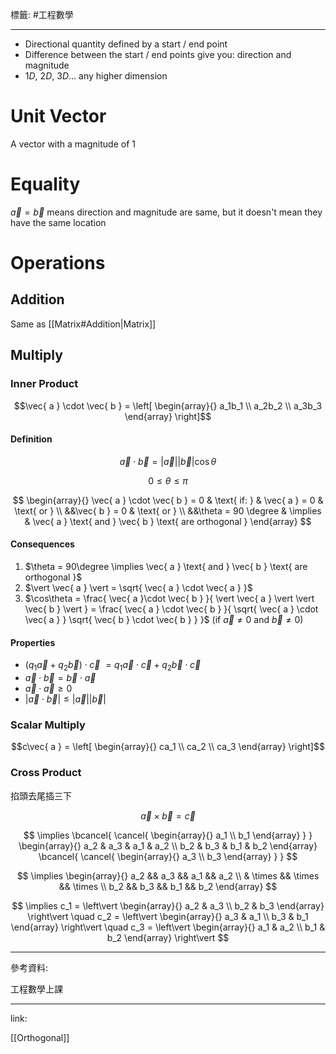 標籤: #工程數學 

---

- Directional quantity defined by a start / end point
- Difference between the start / end points give you: direction and magnitude
- $1D$, $2D$, $3D \dots$ any higher dimension

# Unit Vector

A vector with a magnitude of $1$

# Equality

$\vec{ a } = \vec{ b }$ means direction and magnitude are same, but it doesn't mean they have the same location

# Operations

## Addition

Same as [[Matrix#Addition|Matrix]]

## Multiply

### Inner Product

$$\vec{ a } \cdot \vec{ b } = 
\left[
	\begin{array}{}
		a_1b_1 \\
		a_2b_2 \\
		a_3b_3
	\end{array}
\right]$$

#### Definition

$$\vec{ a }\cdot\vec{ b } = \vert \vec{ a } \vert\vert \vec{ b } \vert\cos\theta$$

$$0 \leq \theta \leq \pi$$

$$
\begin{array}{}
	\vec{ a } \cdot \vec{ b } = 0 & \text{ if: } & \vec{ a } = 0 & \text{ or } \\
	&&\vec{ b } = 0 & \text{ or } \\
	&&\theta = 90 \degree & \implies & \vec{ a } \text{ and } \vec{ b } \text{ are orthogonal }
\end{array}
$$

#### Consequences

1. $\theta = 90\degree \implies \vec{ a } \text{ and } \vec{ b } \text{ are orthogonal }$
2. $\vert \vec{ a } \vert = \sqrt{ \vec{ a } \cdot \vec{ a } }$
3. $\cos\theta = \frac{ \vec{ a }\cdot \vec{ b } }{ \vert \vec{ a } \vert \vert \vec{ b } \vert } = \frac{ \vec{ a } \cdot \vec{ b } }{ \sqrt{ \vec{ a } \cdot \vec{ a } } \sqrt{ \vec{ b } \cdot \vec{ b } } }$
(if $\vec{ a } \neq 0$ and $\vec{ b } \neq 0$)

#### Properties

- $(q_1\vec{ a } + q_2\vec{ b }) \cdot \vec{ c }$
$= q_1\vec{ a } \cdot \vec{ c } + q_2\vec{ b } \cdot \vec{ c }$
- $\vec{ a } \cdot \vec{ b } = \vec{ b } \cdot \vec{ a }$
- $\vec{ a }\cdot \vec{ a }\geq 0$
- $\vert \vec{ a } \cdot \vec{ b } \vert \leq \vert\vec{ a }\vert\vert\vec{ b }\vert$

### Scalar Multiply

$$c\vec{ a } = 
\left[
	\begin{array}{}
		ca_1 \\
		ca_2 \\
		ca_3
	\end{array}
\right]$$

### Cross Product

掐頭去尾插三下

$$\vec{ a } \times \vec{ b } = \vec{ c }$$

$$
\implies
\bcancel{ \cancel{ \begin{array}{}
	a_1 \\
	b_1
\end{array} } }
\begin{array}{}
	a_2 & a_3 & a_1 & a_2 \\
	b_2 & b_3 & b_1 & b_2
\end{array}
\bcancel{ \cancel{ 
\begin{array}{}
	a_3 \\
	b_3
\end{array}
} }
$$

$$
\implies
\begin{array}{}
	a_2 && a_3 && a_1 && a_2 \\
	& \times && \times && \times \\
	b_2 && b_3 && b_1 && b_2
\end{array}
$$

$$
\implies
c_1 = 
\left\vert
	\begin{array}{}
		a_2 & a_3 \\
		b_2 & b_3
	\end{array}
\right\vert
\quad 
c_2 = 
\left\vert
	\begin{array}{}
		a_3 & a_1 \\
		b_3 & b_1
	\end{array}
\right\vert
\quad 
c_3 = 
\left\vert
	\begin{array}{}
		a_1 & a_2 \\
		b_1 & b_2
	\end{array}
\right\vert
$$

---

參考資料:

工程數學上課

---

link:

[[Orthogonal]]